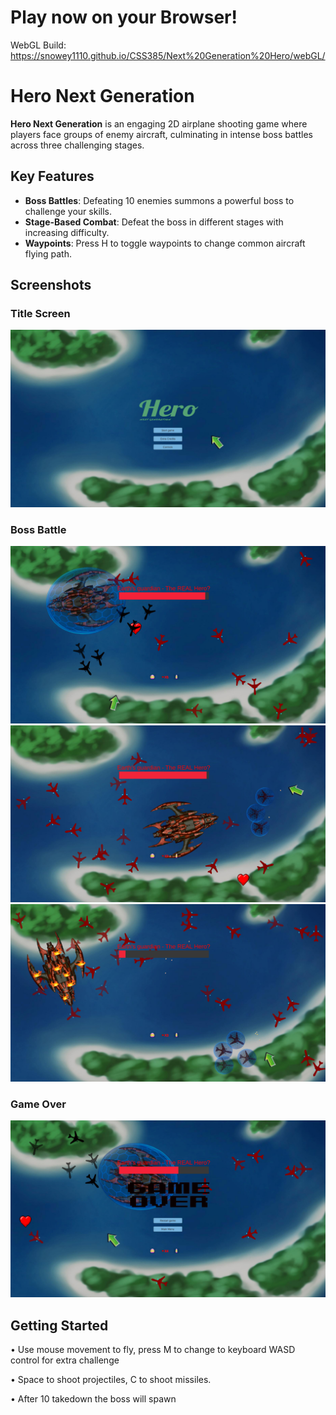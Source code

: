 
# Play now on your Browser!
WebGL Build:
https://snowey1110.github.io/CSS385/Next%20Generation%20Hero/webGL/

# Hero Next Generation


**Hero Next Generation** is an engaging 2D airplane shooting game where players face groups of enemy aircraft, culminating in intense boss battles across three challenging stages. 

## Key Features

- **Boss Battles**: Defeating 10 enemies summons a powerful boss to challenge your skills.
- **Stage-Based Combat**: Defeat the boss in different stages with increasing difficulty.
- **Waypoints**: Press H to toggle waypoints to change common aircraft flying path.

## Screenshots

### Title Screen
![Title Screen](Gameplay/Screenshot%202025-01-26%20023832.png)

### Boss Battle
![Boss Battle 1](Gameplay/Screenshot%202025-01-26%20023928.png)
![Boss Battle 2](Gameplay/Screenshot%202025-01-26%20031359.png)
![Boss Battle 3](Gameplay/Screenshot%202025-01-26%20031612.png)

### Game Over
![Game Over Screen](Gameplay/Screenshot%202025-01-26%20024018.png)

## Getting Started
•	Use mouse movement to fly, press M to change to keyboard WASD control for extra challenge

•	Space to shoot projectiles, C to shoot missiles.

•	After 10 takedown the boss will spawn








